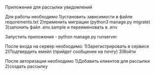 Приложение для рассылки уведомлений

Для работы необходимо
1)установить зависимости в файле requirements.txt
2)применить миграции (python3 manage.py migrate)
3)запонить файл .env.sample и переименовать в .env

Запустить приложения - python manage.py runserver

После входа на сервер необходимо:
1)Зарегистрировать в сервисе
2)Подтвердить емейл (прийдет сообщение на почту)
3)Войти

После авторизации необходимо
1)Добавить клиентов для рассылки
2)создать рассылку
